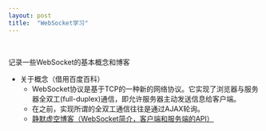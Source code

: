 ```yaml
---
layout: post
title:  "WebSocket学习" 
---
```


<br />

记录一些WebSocket的基本概念和博客

 - 关于概念（借用百度百科）
   - WebSocket协议是基于TCP的一种新的网络协议。它实现了浏览器与服务器全双工(full-duplex)通信，即允许服务器主动发送信息给客户端。
   - 在之前，实现所谓的全双工通信往往是通过AJAX轮询。
   - [静默虚空博客（WebSocket简介，客户端和服务端的API）](https://www.cnblogs.com/jingmoxukong/p/7755643.html)
